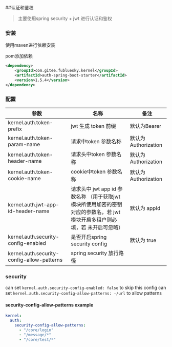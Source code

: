 ##认证和鉴权
> 主要使用spring security + jwt 进行认证和鉴权
### 安装
使用maven进行依赖安装

pom添加依赖

```xml
<dependency>
    <groupId>com.gitee.fubluesky.kernel</groupId>
    <artifactId>auth-spring-boot-starter</artifactId>
    <version>1.5.4</version>
</dependency>
```
### 配置
| 参数                                 | 名称                                                                      | 备注               |
|------------------------------------|-------------------------------------------------------------------------|------------------|
| kernel.auth.token-prefix           | jwt 生成 token 前缀                                                         | 默认为Bearer        |
| kernel.auth.token-param-name       | 请求中token 参数名称                                                           | 默认为Authorization |
| kernel.auth.token-header-name      | 请求头中token 参数名称                                                          | 默认为Authorization |
| kernel.auth.token-cookie-name      | cookie中token 参数名称                                                       | 默认为Authorization |
| kernel.auth.jwt-app-id-header-name | 请求头中 jwt app id 参数名称 （用于获取jwt模块所使用加密的密钥对应的参数名，若 jwt模块开启多租户则必填，若 未开启可忽略） | 默认为  appId       |
| kernel.auth.security-config-enabled             | 是否开启spring security config                                              | 默认为 true         |
| kernel.auth.security-config-allow-patterns            | spring security 放行路径                                                    |          |
### security
can set `kernel.auth.security-config-enabled: false` to skip this config
can set `kernel.auth.security-config-allow-patterns: -/url` to allow patterns

#### security-config-allow-patterns example
```yaml
kernel:
  auth:
    security-config-allow-patterns:
      - "/core/login"
      - "/message/*"
      - "/core/test/*"
```
